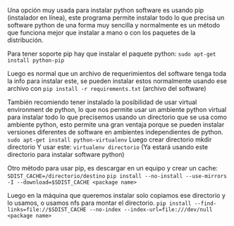Una opción muy usada para instalar python software es usando pip (instalador en línea), este programa permite instalar todo lo que precisa un software python de una forma muy sencilla y normalmente es un método que funciona mejor que instalar a mano o con los paquetes de la distribución. 

Para tener soporte pip hay que instalar el paquete python: `sudo apt-get install python-pip` 

Luego es normal que un archivo de requerimientos del software tenga toda la info para instalar este, se pueden instalar estos normalmente usando ese archivo con `pip install -r requirements.txt` (archivo del software)

También recomiendo tener instalado la posibilidad de usar virtual environment de python, lo que nos permite usar un ambiente python virtual para instalar todo lo que precisemos usando un directorio que se usa como ambiente python, esto permite una gran ventaja porque se pueden instalar versiones diferentes de software en ambientes independientes de python.  `sudo apt-get install python-virtualenv`
Luego crear directorio mkdir directorio
Y usar este: `virtualenv directorio` (Ya estará usando este directorio para instalar software python)

Otro método para usar pip, es descargar en un equipo y crear un cache: 
`SDIST_CACHE=/directorio/destino`
`pip install --no-install --use-mirrors -I --download=$SDIST_CACHE <package name>`

Luego en la máquina que queremos instalar solo copiamos ese directorio y lo usamos, o usamos nfs para montar el directorio. 
`pip install --find-links=file://$SDIST_CACHE --no-index --index-url=file:///dev/null <package name>` 
